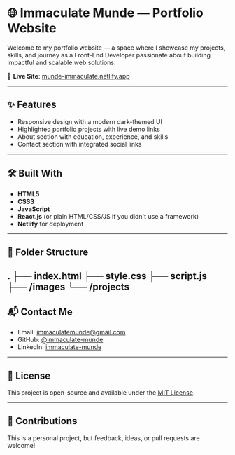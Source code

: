# 🌐 Immaculate Munde — Portfolio Website

Welcome to my portfolio website — a space where I showcase my projects, skills, and journey as a Front-End Developer passionate about building impactful and scalable web solutions.

🔗 **Live Site**: [munde-immaculate.netlify.app](https://munde-immaculate.netlify.app/)

---

## ✨ Features

- Responsive design with a modern dark-themed UI
- Highlighted portfolio projects with live demo links
- About section with education, experience, and skills
- Contact section with integrated social links

---

## 🛠️ Built With

- **HTML5**
- **CSS3**
- **JavaScript**
- **React.js** (or plain HTML/CSS/JS if you didn't use a framework)
- **Netlify** for deployment

---

## 📁 Folder Structure

.
├── index.html
├── style.css
├── script.js
├── /images
└── /projects
---

## 📬 Contact Me

- Email: [immaculatemunde@gmail.com](mailto:immaculatemunde@gmail.com)  
- GitHub: [@immaculate-munde](https://github.com/immaculate-munde)  
- LinkedIn: [immaculate-munde](https://linkedin.com/in/immaculate-munde)

---

## 📄 License

This project is open-source and available under the [MIT License](LICENSE).

---

## 🤝 Contributions

This is a personal project, but feedback, ideas, or pull requests are welcome!

